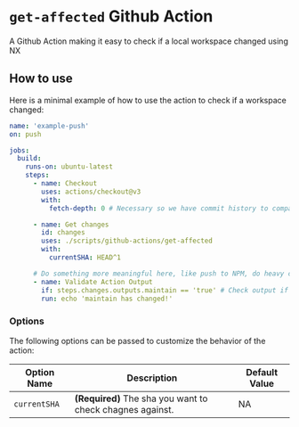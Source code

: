 # `get-affected` Github Action

A Github Action making it easy to check if a local workspace changed using NX

## How to use

Here is a minimal example of how to use the action to check if a workspace changed:

```yaml
name: 'example-push'
on: push

jobs:
  build:
    runs-on: ubuntu-latest
    steps:
      - name: Checkout
        uses: actions/checkout@v3
        with:
          fetch-depth: 0 # Necessary so we have commit history to compare to

      - name: Get changes
        id: changes
        uses: ./scripts/github-actions/get-affected
        with:
          currentSHA: HEAD^1

      # Do something more meaningful here, like push to NPM, do heavy computing, etc.
      - name: Validate Action Output
        if: steps.changes.outputs.maintain == 'true' # Check output if it changed or not (returns a boolean)
        run: echo 'maintain has changed!'
```

### Options

The following options can be passed to customize the behavior of the action:

| Option Name    | Description                                               | Default Value |
| -------------- | --------------------------------------------------------- | ------------- |
| `currentSHA`   | **(Required)** The sha you want to check chagnes against. | NA            |
